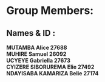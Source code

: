 # Group Members:
## Names & ID :
**MUTAMBA Alice 27688**<br>
**MUHIRE Samuel 26092**<br>
**UCYEYE Gabriella 27673**<br>
**CYIZERE SIBORUREMA Elie 27492**<br>
**NDAYISABA KAMARIZA Belie 27174**


